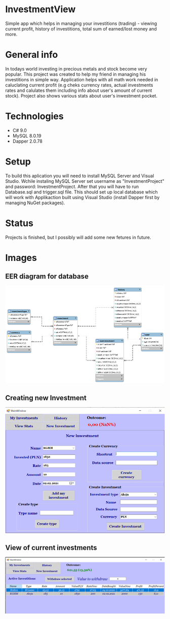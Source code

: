 # InvestmentView
 Simple app which helps in managing your investitions (trading) - viewing current profit, history of investitions, total sum of earned/lost money and more.
 
# General info
In todays world investing in precious metals and stock become very popular. This project was created to help my friend in managing his investitions in simple way. Application helps with all math work needed in caluclating current profit (e.g cheks currency rates, actual investments rates and calulates them including info about user's amount of current stock). Project also shows various stats about user's inwestment pocket.

# Technologies 
* C# 9.0
* MySQL 8.0.19
* Dapper 2.0.78

# Setup
To build this aplication you will need to install MySQL Server and Visual Studio. Wchile instaling MySQL Server set username as "InvestmentProject" and password: InvestmentProject. After that you will have to run Database.sql and trigger.sql file. This should set up local database which will work with Applikaction built using Visual Studio (install Dapper first by managing NuGet packages). 

# Status
Projects is finished, but I possibly will add some new fetures in future.

# Images
 ## EER diagram for database
 ![EER diagram](./Pictures/EERDiagram.png)

 ## Creating new Investment 
 ![new inwestment panel](./Pictures/NewInvestment.png)

 ## View of current investments
 ![my investments page](./Pictures/MyInvestments.png)

